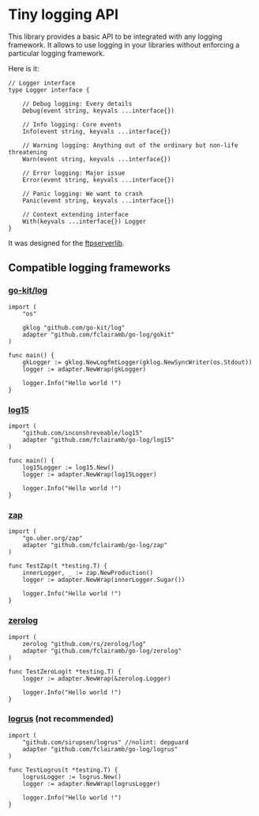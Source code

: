 # Tiny logging API

This library provides a basic API to be integrated with any logging framework. It
allows to use logging in your libraries without enforcing a particular logging
framework.

Here is it:
```golang
// Logger interface
type Logger interface {

	// Debug logging: Every details
	Debug(event string, keyvals ...interface{})

	// Info logging: Core events
	Info(event string, keyvals ...interface{})

	// Warning logging: Anything out of the ordinary but non-life threatening
	Warn(event string, keyvals ...interface{})

	// Error logging: Major issue
	Error(event string, keyvals ...interface{})

	// Panic logging: We want to crash
	Panic(event string, keyvals ...interface{})

	// Context extending interface
	With(keyvals ...interface{}) Logger
}
```

It was designed for the [ftpserverlib](https://github.com/fclairamb/ftpserverlib).

## Compatible logging frameworks

### [go-kit/log](https://github.com/go-kit/log)
```golang
import (
	"os"

	gklog "github.com/go-kit/log"
	adapter "github.com/fclairamb/go-log/gokit"
)

func main() {
	gkLogger := gklog.NewLogfmtLogger(gklog.NewSyncWriter(os.Stdout))
	logger := adapter.NewWrap(gkLogger)

	logger.Info("Hello world !")
}
```

### [log15](https://github.com/inconshreveable/log15)
```golang
import (
	"github.com/inconshreveable/log15"
	adapter "github.com/fclairamb/go-log/log15"
)

func main() {
	log15Logger := log15.New()
	logger := adapter.NewWrap(log15Logger)

	logger.Info("Hello world !")
}
```

### [zap](https://github.com/uber-go/zap)
```golang
import (
	"go.uber.org/zap"
	adapter "github.com/fclairamb/go-log/zap"
)

func TestZap(t *testing.T) {
	innerLogger, _ := zap.NewProduction()
	logger := adapter.NewWrap(innerLogger.Sugar())

	logger.Info("Hello world !")
}
```

### [zerolog](https://github.com/rs/zerolog/)
```golang
import (
	zerolog "github.com/rs/zerolog/log"
	adapter "github.com/fclairamb/go-log/zerolog"
)

func TestZeroLog(t *testing.T) {
	logger := adapter.NewWrap(&zerolog.Logger)

	logger.Info("Hello world !")
}

```

### [logrus](https://github.com/sirupsen/logrus) (not recommended)
```golang
import (
	"github.com/sirupsen/logrus" //nolint: depguard
	adapter "github.com/fclairamb/go-log/logrus"
)

func TestLogrus(t *testing.T) {
	logrusLogger := logrus.New()
	logger := adapter.NewWrap(logrusLogger)

	logger.Info("Hello world !")
}
```
